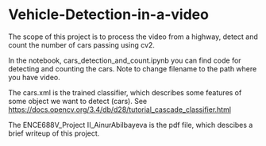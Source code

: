 # Vehicle-Detection-in-a-video

The scope of this project is to process the video from a highway, detect and count the number of cars passing using cv2.

In the notebook, cars_detection_and_count.ipynb you can find code for detecting and counting the cars. Note to change filename to the path where you have video.

The cars.xml is the trained classifier, which describes some features of some object we want to detect (cars). See https://docs.opencv.org/3.4/db/d28/tutorial_cascade_classifier.html

The ENCE688V_Project II_AinurAbilbayeva is the pdf file, which descibes a brief writeup of this project.
